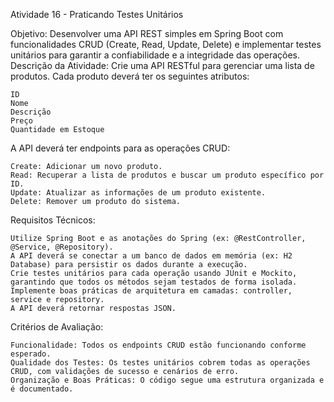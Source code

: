 Atividade 16 - Praticando Testes Unitários

Objetivo: Desenvolver uma API REST simples em Spring Boot com funcionalidades CRUD (Create, Read, Update, Delete) e implementar testes unitários para garantir a confiabilidade e a integridade das operações.
Descrição da Atividade:
Crie uma API RESTful para gerenciar uma lista de produtos. Cada produto deverá ter os seguintes atributos:

    ID
    Nome
    Descrição
    Preço
    Quantidade em Estoque

A API deverá ter endpoints para as operações CRUD:

    Create: Adicionar um novo produto.
    Read: Recuperar a lista de produtos e buscar um produto específico por ID.
    Update: Atualizar as informações de um produto existente.
    Delete: Remover um produto do sistema.

Requisitos Técnicos:

    Utilize Spring Boot e as anotações do Spring (ex: @RestController, @Service, @Repository).
    A API deverá se conectar a um banco de dados em memória (ex: H2 Database) para persistir os dados durante a execução.
    Crie testes unitários para cada operação usando JUnit e Mockito, garantindo que todos os métodos sejam testados de forma isolada.
    Implemente boas práticas de arquitetura em camadas: controller, service e repository.
    A API deverá retornar respostas JSON.

Critérios de Avaliação:

    Funcionalidade: Todos os endpoints CRUD estão funcionando conforme esperado.
    Qualidade dos Testes: Os testes unitários cobrem todas as operações CRUD, com validações de sucesso e cenários de erro.
    Organização e Boas Práticas: O código segue uma estrutura organizada e é documentado.
